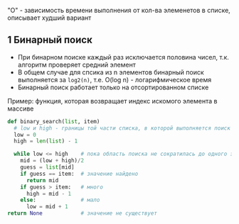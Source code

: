 "O" - зависимость времени выполнения от кол-ва элеменетов в списке, описывает худший вариант

## 1 Бинарный поиск
- При бинарном поиске каждый раз исключается половина чисел, т.к. алгоритм проверяет средний элемент
- В общем случае для cпсика из n элементов бинарный поиск выполняется за `log2(n)`, т.е. O(log n) - логарифмическое время 
- Бинарный поиск работает только на отсортированном списке

Пример: функция, которая возвращает индекс искомого элемента в массиве
```python
def binary_search(list, item)
  # low и high - границы той части списка, в которой выполняется поиск
  low = 0
  high = len(list) - 1

  while low <= high    # пока область поиска не сократилась до одного элемента, проверяем средний элемент
    mid = (low + high)/2
    guess = list[mid]
    if guess == item:  # значение найдено
      return mid
    if guess > item:   # много
      high = mid - 1
    else:              # мало
      low = mid + 1
return None            # значение не существует
```
